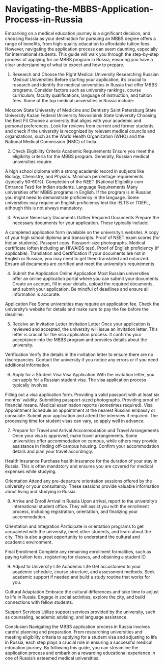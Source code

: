 # Navigating-the-MBBS-Application-Process-in-Russia
Embarking on a medical education journey is a significant decision, and choosing Russia as your destination for pursuing an MBBS degree offers a range of benefits, from high-quality education to affordable tuition fees. However, navigating the application process can seem daunting, especially for international students. This guide will walk you through the step-by-step process of applying for an MBBS program in Russia, ensuring you have a clear understanding of what to expect and how to prepare.

1. Research and Choose the Right Medical University
Researching Russian Medical Universities Before starting your application, it’s crucial to research and identify the medical universities in Russia that offer MBBS programs. Consider factors such as university rankings, course curriculum, faculty qualifications, language of instruction, and tuition fees. Some of the top medical universities in Russia include:

Moscow State University of Medicine and Dentistry
Saint Petersburg State University
Kazan Federal University
Novosibirsk State University
Choosing the Best Fit Choose a university that aligns with your academic and personal preferences. Look for reviews from current and former students, and check if the university is recognized by relevant medical councils and organizations, such as the World Health Organization (WHO) and the National Medical Commission (NMC) of India.

2. Check Eligibility Criteria
Academic Requirements Ensure you meet the eligibility criteria for the MBBS program. Generally, Russian medical universities require:

A high school diploma with a strong academic record in subjects like Biology, Chemistry, and Physics.
Minimum percentage requirements (typically 50-60%).
Completion of the NEET (National Eligibility cum Entrance Test) for Indian students.
Language Requirements Many universities offer MBBS programs in English. If the program is in Russian, you might need to demonstrate proficiency in the language. Some universities may require an English proficiency test like IELTS or TOEFL, although this is not always mandatory.

3. Prepare Necessary Documents
Gather Required Documents Prepare the necessary documents for your application. These typically include:

A completed application form (available on the university’s website).
A copy of your high school diploma and transcripts.
Proof of NEET exam scores (for Indian students).
Passport copy.
Passport-size photographs.
Medical certificate (often including an HIV/AIDS test).
Proof of English proficiency (if applicable).
Translation and Certification If your documents are not in English or Russian, you may need to get them translated and notarized. Ensure all documents are certified and meet the university’s requirements.

4. Submit the Application
Online Application Most Russian universities offer an online application portal where you can submit your documents. Create an account, fill in your details, upload the required documents, and submit your application. Be mindful of deadlines and ensure all information is accurate.

Application Fee Some universities may require an application fee. Check the university’s website for details and make sure to pay the fee before the deadline.

5. Receive an Invitation Letter
Invitation Letter Once your application is reviewed and accepted, the university will issue an invitation letter. This letter is crucial for the visa application process. It confirms your acceptance into the MBBS program and provides details about the university.

Verification Verify the details in the invitation letter to ensure there are no discrepancies. Contact the university if you notice any errors or if you need additional information.

6. Apply for a Student Visa
Visa Application With the invitation letter, you can apply for a Russian student visa. The visa application process typically involves:

Filling out a visa application form.
Providing a valid passport with at least six months’ validity.
Submitting passport-sized photographs.
Providing proof of financial means.
Medical examination reports (sometimes required).
Visa Appointment Schedule an appointment at the nearest Russian embassy or consulate. Submit your application and attend the interview if required. The processing time for student visas can vary, so apply well in advance.

7. Prepare for Travel and Arrival
Accommodation and Travel Arrangements Once your visa is approved, make travel arrangements. Some universities offer accommodation on campus, while others may provide assistance in finding off-campus housing. Confirm your accommodation details and plan your travel accordingly.

Health Insurance Purchase health insurance for the duration of your stay in Russia. This is often mandatory and ensures you are covered for medical expenses while studying.

Orientation Attend any pre-departure orientation sessions offered by the university or your consultancy. These sessions provide valuable information about living and studying in Russia.

8. Arrive and Enroll
Arrival in Russia Upon arrival, report to the university’s international student office. They will assist you with the enrollment process, including registration, orientation, and finalizing your accommodation.

Orientation and Integration Participate in orientation programs to get acquainted with the university, meet other students, and learn about the city. This is also a great opportunity to understand the cultural and academic environment.

Final Enrollment Complete any remaining enrollment formalities, such as paying tuition fees, registering for classes, and obtaining a student ID.

9. Adjust to University Life
Academic Life Get accustomed to your academic schedule, course structure, and assessment methods. Seek academic support if needed and build a study routine that works for you.

Cultural Adaptation Embrace the cultural differences and take time to adjust to life in Russia. Engage in social activities, explore the city, and build connections with fellow students.

Support Services Utilize support services provided by the university, such as counseling, academic advising, and language assistance.

Conclusion
Navigating the MBBS application process in Russia involves careful planning and preparation. From researching universities and meeting eligibility criteria to applying for a student visa and adjusting to life in Russia, each step plays a crucial role in ensuring a successful medical education journey. By following this guide, you can streamline the application process and embark on a rewarding educational experience in one of Russia’s esteemed medical universities.
